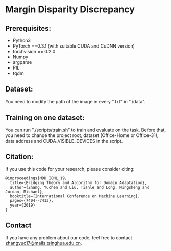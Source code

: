 # Margin Disparity Discrepancy

## Prerequisites:

* Python3
* PyTorch ==0.3.1 (with suitable CUDA and CuDNN version)
* torchvision == 0.2.0
* Numpy
* argparse
* PIL
* tqdm

## Dataset:

You need to modify the path of the image in every ".txt" in "./data".

## Training on one dataset:

You can run "./scripts/train.sh" to train and evaluate on the task. Before that, you need to change the project root, dataset (Office-Home or Office-31), data address and CUDA_VISIBLE_DEVICES in the script.

## Citation:

If you use this code for your research, please consider citing:

```
@inproceedings{MDD_ICML_19,
  title={Bridging Theory and Algorithm for Domain Adaptation},
  author={Zhang, Yuchen and Liu, Tianle and Long, Mingsheng and Jordan, Michael},
  booktitle={International Conference on Machine Learning},
  pages={7404--7413},
  year={2019}
}
```
## Contact
If you have any problem about our code, feel free to contact zhangyuc17@mails.tsinghua.edu.cn.
